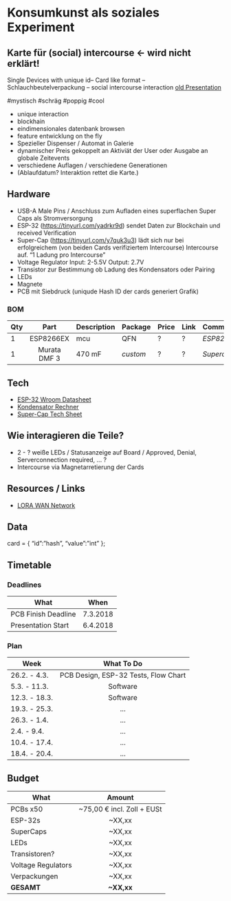 # Konsumkunst als soziales Experiment

## Karte für (social) intercourse ← wird nicht erklärt!

Single Devices with unique id– Card like format – Schlauchbeutelverpackung – social intercourse interaction
[old Presentation](https://docs.google.com/presentation/d/1cpQ3VtDt5smEuH57AWrwYjjEIkGQ9L3YSArqFy4ICfg/edit#slide=id.g32697ab881_0_8)

#mystisch #schräg #poppig #cool

* unique interaction
* blockhain
* eindimensionales datenbank browsen
* feature entwicklung on the fly
* Spezieller Dispenser / Automat in Galerie
* dynamischer Preis gekoppelt an Aktiviät der User oder Ausgabe an globale Zeitevents
* verschiedene Auflagen / verschiedene Generationen
* (Ablaufdatum? Interaktion rettet die Karte.)

## Hardware

* USB-A Male Pins / Anschluss zum Aufladen eines superflachen Super Caps als Stromversorgung
* ESP-32 (https://tinyurl.com/yadrkr9d) sendet Daten zur Blockchain und received Verification
* Super-Cap (https://tinyurl.com/y7quk3u3) lädt sich nur bei erfolgreichem (von beiden Cards verifiziertem Intercourse) Intercourse auf. “1 Ladung pro Intercourse”
* Voltage Regulator Input: 2-5.5V Output: 2.7V
* Transistor zur Bestimmung ob Ladung des Kondensators oder Pairing
* LEDs
* Magnete
* PCB mit Siebdruck (uniqude Hash ID der cards generiert Grafik)

### BOM

| Qty | Part | Description | Package | Price | Link | Comment |
| :--- | :---: | :--- | :--- | :--- | :--- | :--- |
| 1 | ESP8266EX | mcu | QFN | ? | ? | _ESP8266_ |
| 1 | Murata DMF 3| 470 mF |  _custom_ | ? | ? | _Supercap_ |

## Tech

* [ESP-32 Wroom Datasheet](https://www.espressif.com/sites/default/files/documentation/esp-wroom-32_datasheet_en.pdf)
* [Kondensator Rechner](http://www.elektronik-labor.de/OnlineRechner/Kapazitaet.html)
* [Super-Cap Tech Sheet](https://www.mouser.de/ProductDetail/81-DMF3Z5R5H474M3DA0)

## Wie interagieren die Teile?

* 2 - ? weiße LEDs / Statusanzeige auf Board / Approved, Denial, Serverconnection required, ... ?
* Intercourse via Magnetarretierung der Cards

## Resources / Links

* [LORA WAN Network](https://www.lora-alliance.org/)

## Data

card =  {
	“id”:”hash”, 
	“value”:”int” };
	
## Timetable

### Deadlines

| What        | When            | 
| ------------- |:-------------:|
| PCB Finish Deadline   | 7.3.2018    |
| Presentation Start    | 6.4.2018    |

### Plan

| Week        | What To Do  | 
| ------------- |:-------------:|
| 26.2. - 4.3.  | PCB Design, ESP-32 Tests, Flow Chart | 
| 5.3. - 11.3.  | Software |
| 12.3. - 18.3. | Software |
| 19.3. - 25.3. | ... | 
| 26.3. - 1.4.  | ... | 
| 2.4. - 9.4.   | ... | 
| 10.4. - 17.4. | ... | 
| 18.4. - 20.4. | ... |

## Budget 

| What        | Amount  | 
| ------------- |:-------------:|
| PCBs x50  | ~75,00 € incl. Zoll + EUSt | 
| ESP-32s | ~XX,xx |
| SuperCaps | ~XX,xx |
| LEDs | ~XX,xx | 
| Transistoren? | ~XX,xx | 
| Voltage Regulators | ~XX,xx | 
| Verpackungen | ~XX,xx | 
| __GESAMT__ | __~XX,xx__ |

